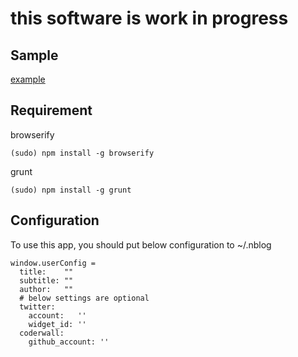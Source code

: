 # this software is work in progress
## Sample

[example](http://howdyblog.herokuapp.com/)

## Requirement
browserify

    (sudo) npm install -g browserify

grunt

    (sudo) npm install -g grunt
## Configuration
To use this app, you should put below configuration to ~/.nblog

    window.userConfig =
      title:    ""
      subtitle: ""
      author:   ""
      # below settings are optional
      twitter:
        account:   ''
        widget_id: ''
      coderwall:
        github_account: ''
